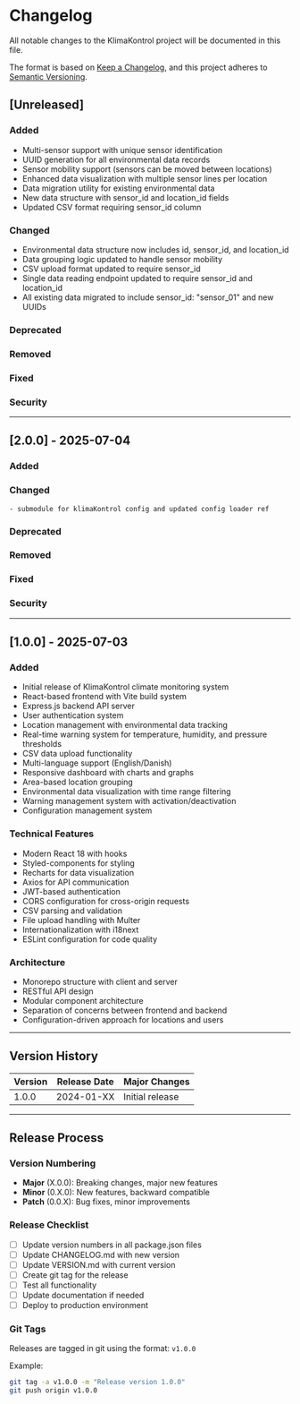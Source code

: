 # Changelog

All notable changes to the KlimaKontrol project will be documented in this file.

The format is based on [Keep a Changelog](https://keepachangelog.com/en/1.0.0/),
and this project adheres to [Semantic Versioning](https://semver.org/spec/v2.0.0.html).

## [Unreleased]

### Added
- Multi-sensor support with unique sensor identification
- UUID generation for all environmental data records
- Sensor mobility support (sensors can be moved between locations)
- Enhanced data visualization with multiple sensor lines per location
- Data migration utility for existing environmental data
- New data structure with sensor_id and location_id fields
- Updated CSV format requiring sensor_id column

### Changed
- Environmental data structure now includes id, sensor_id, and location_id
- Data grouping logic updated to handle sensor mobility
- CSV upload format updated to require sensor_id
- Single data reading endpoint updated to require sensor_id and location_id
- All existing data migrated to include sensor_id: "sensor_01" and new UUIDs

### Deprecated

### Removed

### Fixed

### Security

---


## [2.0.0] - 2025-07-04

### Added

### Changed
    - submodule for klimaKontrol config and updated config loader ref

### Deprecated

### Removed

### Fixed

### Security

---

## [1.0.0] - 2025-07-03

### Added
- Initial release of KlimaKontrol climate monitoring system
- React-based frontend with Vite build system
- Express.js backend API server
- User authentication system
- Location management with environmental data tracking
- Real-time warning system for temperature, humidity, and pressure thresholds
- CSV data upload functionality
- Multi-language support (English/Danish)
- Responsive dashboard with charts and graphs
- Area-based location grouping
- Environmental data visualization with time range filtering
- Warning management system with activation/deactivation
- Configuration management system

### Technical Features
- Modern React 18 with hooks
- Styled-components for styling
- Recharts for data visualization
- Axios for API communication
- JWT-based authentication
- CORS configuration for cross-origin requests
- CSV parsing and validation
- File upload handling with Multer
- Internationalization with i18next
- ESLint configuration for code quality

### Architecture
- Monorepo structure with client and server
- RESTful API design
- Modular component architecture
- Separation of concerns between frontend and backend
- Configuration-driven approach for locations and users

---

## Version History

| Version | Release Date | Major Changes |
|---------|--------------|---------------|
| 1.0.0   | 2024-01-XX   | Initial release |

---

## Release Process

### Version Numbering
- **Major** (X.0.0): Breaking changes, major new features
- **Minor** (0.X.0): New features, backward compatible
- **Patch** (0.0.X): Bug fixes, minor improvements

### Release Checklist
- [ ] Update version numbers in all package.json files
- [ ] Update CHANGELOG.md with new version
- [ ] Update VERSION.md with current version
- [ ] Create git tag for the release
- [ ] Test all functionality
- [ ] Update documentation if needed
- [ ] Deploy to production environment

### Git Tags
Releases are tagged in git using the format: `v1.0.0`

Example:
```bash
git tag -a v1.0.0 -m "Release version 1.0.0"
git push origin v1.0.0
``` 